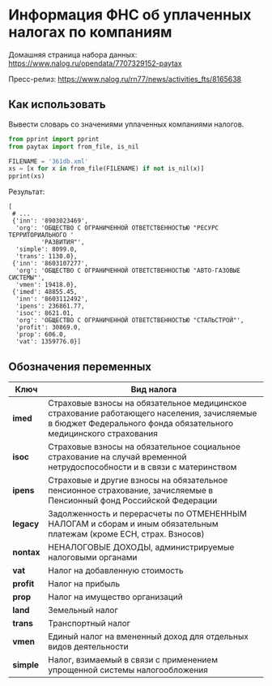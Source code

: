 # Информация ФНС об уплаченных налогах по компаниям

Домашняя страница набора данных: <https://www.nalog.ru/opendata/7707329152-paytax>

Пресс-релиз: <https://www.nalog.ru/rn77/news/activities_fts/8165638>

## Как использовать

Вывести словарь со значениями уплаченных компаниями налогов. 

```python 
from pprint import pprint
from paytax import from_file, is_nil

FILENAME = '361db.xml'
xs = [x for x in from_file(FILENAME) if not is_nil(x)]
pprint(xs)
```

Результат:

```
[
 # ... 
 {'inn': '8903023469',
  'org': 'ОБЩЕСТВО С ОГРАНИЧЕННОЙ ОТВЕТСТВЕННОСТЬЮ "РЕСУРС ТЕРРИТОРИАЛЬНОГО '
         'РАЗВИТИЯ"',
  'simple': 8099.0,
  'trans': 1130.0},
 {'inn': '8603107277',
  'org': 'ОБЩЕСТВО С ОГРАНИЧЕННОЙ ОТВЕТСТВЕННОСТЬЮ "АВТО-ГАЗОВЫЕ СИСТЕМЫ"',
  'vmen': 19418.0},
 {'imed': 48855.45,
  'inn': '8603112492',
  'ipens': 236861.77,
  'isoc': 8621.01,
  'org': 'ОБЩЕСТВО С ОГРАНИЧЕННОЙ ОТВЕТСТВЕННОСТЬЮ "СТАЛЬСТРОЙ"',
  'profit': 30869.0,
  'prop': 606.0,
  'vat': 1359776.0}]
```

Обозначения переменных
---------------------- 

| Ключ | Вид налога |
| --- | --- |
| **imed** |  Страховые взносы на обязательное медицинское страхование работающего населения, зачисляемые в бюджет Федерального фонда обязательного медицинского страхования |
| **isoc** |  Страховые взносы на обязательное социальное страхование на случай временной нетрудоспособности и в связи с материнством |
| **ipens** |  Страховые и другие взносы на обязательное пенсионное страхование, зачисляемые в Пенсионный фонд Российской Федерации |
| **legacy** |  Задолженность и перерасчеты по ОТМЕНЕННЫМ НАЛОГАМ  и сборам и иным обязательным платежам (кроме ЕСН, страх. Взносов) |
| **nontax** |  НЕНАЛОГОВЫЕ ДОХОДЫ, администрируемые налоговыми органами |
| **vat** |  Налог на добавленную стоимость |
| **profit** |  Налог на прибыль |
| **prop** |  Налог на имущество организаций |
| **land** |  Земельный налог |
| **trans** |  Транспортный налог |
| **vmen** |  Единый налог на вмененный доход для отдельных видов деятельности |
| **simple** |  Налог, взимаемый в связи с применением упрощенной системы налогообложения |
